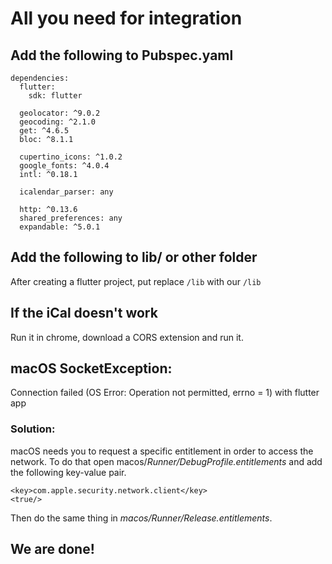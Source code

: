 # All you need for integration

## Add the following to Pubspec.yaml

```
dependencies:
  flutter:
    sdk: flutter

  geolocator: ^9.0.2
  geocoding: ^2.1.0
  get: ^4.6.5
  bloc: ^8.1.1

  cupertino_icons: ^1.0.2
  google_fonts: ^4.0.4
  intl: ^0.18.1

  icalendar_parser: any

  http: ^0.13.6
  shared_preferences: any
  expandable: ^5.0.1
```

## Add the following to lib/ or other folder

After creating a flutter project, put replace `/lib` with our `/lib`

## If the iCal doesn't work

Run it in chrome, download a CORS extension and run it.

## macOS SocketException:

Connection failed (OS Error: Operation not permitted, errno = 1) with flutter app

### Solution:

macOS needs you to request a specific entitlement in order to access the network. To do that open macos/_Runner/DebugProfile.entitlements_ and add the following key-value pair.

```
<key>com.apple.security.network.client</key>
<true/>
```

Then do the same thing in _macos/Runner/Release.entitlements_.

## We are done!
